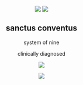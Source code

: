 
<div align="center">
  
  <img src="https://64.media.tumblr.com/f0f51fb2bd564a18706ca97f37e28b01/ab09cd1168144eed-3c/s640x960/34419b2c77617a16e9a079e67a4b5998b2167413.pnj"> </img>
  <img src="https://64.media.tumblr.com/fcf9270ead03047265b65fc11c5f9f8c/2e35e6f1e711d945-2c/s1280x1920/2e934fbb500887c14ab5c88fb82a76054e27abd7.pnj"> </img>

  <h2>sanctus conventus</h2>
</div>

<div align="center">
system of nine
  
clinically diagnosed

<img src="https://64.media.tumblr.com/f0f51fb2bd564a18706ca97f37e28b01/ab09cd1168144eed-3c/s640x960/34419b2c77617a16e9a079e67a4b5998b2167413.pnj"> </img>

  ![](https://komarev.com/ghpvc/?username=sanctusconventus&color=lightgrey)
</div>

